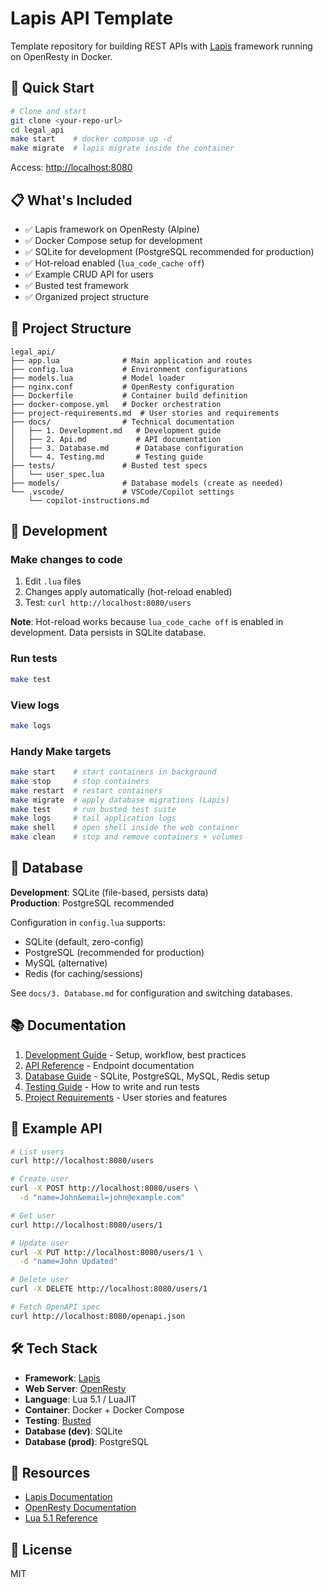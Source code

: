 # Lapis API Template

Template repository for building REST APIs with [Lapis](https://leafo.net/lapis/) framework running on OpenResty in Docker.

## 🚀 Quick Start

```bash
# Clone and start
git clone <your-repo-url>
cd legal_api
make start    # docker compose up -d
make migrate  # lapis migrate inside the container
```

Access: <http://localhost:8080>

## 📋 What's Included

- ✅ Lapis framework on OpenResty (Alpine)
- ✅ Docker Compose setup for development
- ✅ SQLite for development (PostgreSQL recommended for production)
- ✅ Hot-reload enabled (`lua_code_cache off`)
- ✅ Example CRUD API for users
- ✅ Busted test framework
- ✅ Organized project structure

## 📁 Project Structure

```
legal_api/
├── app.lua              # Main application and routes
├── config.lua           # Environment configurations
├── models.lua           # Model loader
├── nginx.conf           # OpenResty configuration
├── Dockerfile           # Container build definition
├── docker-compose.yml   # Docker orchestration
├── project-requirements.md  # User stories and requirements
├── docs/                # Technical documentation
│   ├── 1. Development.md   # Development guide
│   ├── 2. Api.md           # API documentation
│   ├── 3. Database.md      # Database configuration
│   └── 4. Testing.md       # Testing guide
├── tests/               # Busted test specs
│   └── user_spec.lua
├── models/              # Database models (create as needed)
└── .vscode/             # VSCode/Copilot settings
    └── copilot-instructions.md
```

## 🔧 Development

### Make changes to code

1. Edit `.lua` files
2. Changes apply automatically (hot-reload enabled)
3. Test: `curl http://localhost:8080/users`

**Note**: Hot-reload works because `lua_code_cache off` is enabled in development. Data persists in SQLite database.

### Run tests

```bash
make test
```

### View logs

```bash
make logs
```

### Handy Make targets

```bash
make start    # start containers in background
make stop     # stop containers
make restart  # restart containers
make migrate  # apply database migrations (Lapis)
make test     # run busted test suite
make logs     # tail application logs
make shell    # open shell inside the web container
make clean    # stop and remove containers + volumes
```

## 💾 Database

**Development**: SQLite (file-based, persists data)  
**Production**: PostgreSQL recommended

Configuration in `config.lua` supports:

- SQLite (default, zero-config)
- PostgreSQL (recommended for production)
- MySQL (alternative)
- Redis (for caching/sessions)

See `docs/3. Database.md` for configuration and switching databases.

## 📚 Documentation

1. [Development Guide](docs/1.%20Development.md) - Setup, workflow, best practices
2. [API Reference](docs/2.%20Api.md) - Endpoint documentation
3. [Database Guide](docs/3.%20Database.md) - SQLite, PostgreSQL, MySQL, Redis setup
4. [Testing Guide](docs/4.%20Testing.md) - How to write and run tests
5. [Project Requirements](project-requirements.md) - User stories and features

## 🎯 Example API

```bash
# List users
curl http://localhost:8080/users

# Create user
curl -X POST http://localhost:8080/users \
  -d "name=John&email=john@example.com"

# Get user
curl http://localhost:8080/users/1

# Update user
curl -X PUT http://localhost:8080/users/1 \
  -d "name=John Updated"

# Delete user
curl -X DELETE http://localhost:8080/users/1

# Fetch OpenAPI spec
curl http://localhost:8080/openapi.json
```

## 🛠️ Tech Stack

- **Framework**: [Lapis](https://leafo.net/lapis/)
- **Web Server**: [OpenResty](https://openresty.org/)
- **Language**: Lua 5.1 / LuaJIT
- **Container**: Docker + Docker Compose
- **Testing**: [Busted](https://olivinelabs.com/busted/)
- **Database (dev)**: SQLite
- **Database (prod)**: PostgreSQL

## 📖 Resources

- [Lapis Documentation](https://leafo.net/lapis/reference.html)
- [OpenResty Documentation](https://openresty-reference.readthedocs.io/)
- [Lua 5.1 Reference](https://www.lua.org/manual/5.1/)

## 📝 License

MIT
